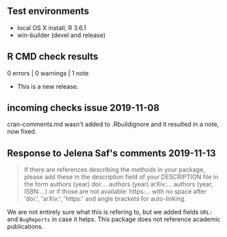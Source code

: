 ## Test environments
* local OS X install, R 3.6.1
* win-builder (devel and release)

## R CMD check results

0 errors | 0 warnings | 1 note

* This is a new release.

## incoming checks issue 2019-11-08

cran-comments.md wasn't added to .Rbuildignore and it resulted in a note, now fixed.

## Response to Jelena Saf's comments 2019-11-13

> If there are references describing the methods in your package, please
> add these in the description field of your DESCRIPTION file in the
> form authors (year) doi:... authors (year) arXiv:... authors (year,
> ISBN:...) or if those are not available: https:... with no space after
> 'doi:', 'arXiv:', 'https:' and angle brackets for auto-linking.

We are not entirely sure what this is refering to, but we added fields `URL:`
and `BugReports` in case it helps. This package does not reference academic publications.


